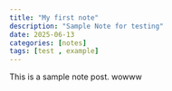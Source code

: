```yaml
---
title: "My first note"
description: "Sample Note for testing"
date: 2025-06-13
categories: [notes]
tags: [test , example]
---
```

This is a sample note post. wowww
